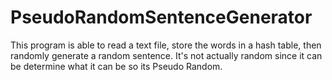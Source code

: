 # PseudoRandomSentenceGenerator

This program is able to read a text file, store the words in a hash table, then randomly
generate a random sentence. It's not actually random since it can be determine what it 
can be so its Pseudo Random.
